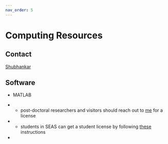 ```yaml
---
nav_order: 5
---
```


# Computing Resources

## Contact
[Shubhankar](mailto:spatank@seas.upenn.edu)

## Software
* MATLAB
* * post-doctoral researchers and visitors should reach out to [me](mailto:spatank@seas.upenn.edu) for a license
* *  students in SEAS can get a student license by following [these](https://cets.seas.upenn.edu/software/matlab/student/) instructions

* 

